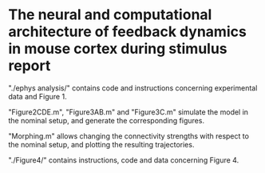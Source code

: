 # The neural and computational architecture of feedback dynamics in mouse cortex during stimulus report

"./ephys analysis/" contains code and instructions concerning experimental data and Figure 1. 

"Figure2CDE.m", "Figure3AB.m" and "Figure3C.m" simulate the model in the nominal setup, 
and generate the corresponding figures.

"Morphing.m" allows changing the connectivity strengths with respect to the nominal setup, 
and plotting the resulting trajectories.

"./Figure4/" contains instructions, code and data concerning Figure 4.
